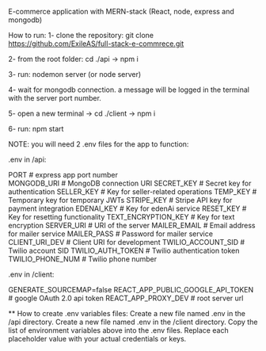 E-commerce application with MERN-stack (React, node, express and mongodb)

How to run:
1- clone the repository: git clone https://github.com/ExileAS/full-stack-e-commrece.git

2- from the root folder: cd ./api -> npm i

3- run: nodemon server (or node server)

4- wait for mongodb connection. a message will be logged in the terminal with the server port number.

5- open a new terminal -> cd ./client -> npm i

6- run: npm start

NOTE: you will need 2 .env files for the app to function:

.env in /api:

PORT                     # express app port number   
MONGODB_URI              # MongoDB connection URI
SECRET_KEY               # Secret key for authentication
SELLER_KEY               # Key for seller-related operations
TEMP_KEY                 # Temporary key for temporary JWTs
STRIPE_KEY               # Stripe API key for payment integration
EDENAI_KEY               # Key for edenAi service
RESET_KEY                # Key for resetting functionality
TEXT_ENCRYPTION_KEY      # Key for text encryption 
SERVER_URI               # URI of the server
MAILER_EMAIL             # Email address for mailer service
MAILER_PASS              # Password for mailer service
CLIENT_URI_DEV           # Client URI for development
TWILIO_ACCOUNT_SID       # Twilio account SID 
TWILIO_AUTH_TOKEN        # Twilio authentication token 
TWILIO_PHONE_NUM         # Twilio phone number 



.env in /client:

GENERATE_SOURCEMAP=false
REACT_APP_PUBLIC_GOOGLE_API_TOKEN           # google OAuth 2.0 api token
REACT_APP_PROXY_DEV                         # root server url


** How to create .env variables files:
Create a new file named .env in the /api directory.
Create a new file named .env in the /client directory.
Copy the list of environment variables above into the .env files.
Replace each placeholder value with your actual credentials or keys.